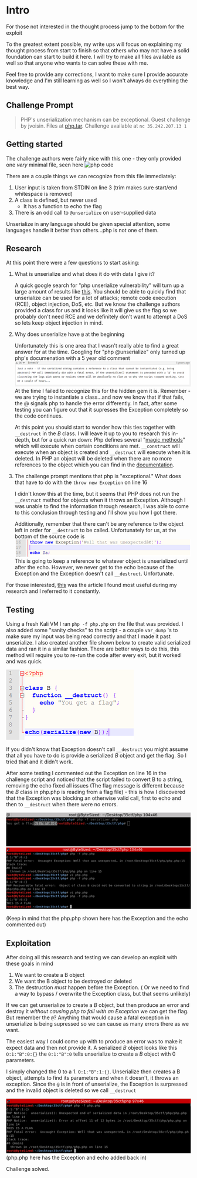 Intro
======
For those not interested in the thought process jump to the bottom for the exploit

To the greatest extent possible, my write ups will focus on explaining my thought process from start to finish so that others who may not have a solid foundation can start to build it here. I will try to make all files available as well so that anyone who wants to can solve these with me.

Feel free to provide any corrections, I want to make sure I provide accurate knowledge and I'm still learning as well so I won't always do everything the best way.

Challenge Prompt
------
> PHP's unserialization mechanism can be exceptional. Guest challenge by jvoisin.
> Files at [php.tar](php.tar). Challenge available at `nc 35.242.207.13 1`

## Getting started
The challenge authors were fairly nice with this one - they only provided one _very_ minimal file, seen here
![php code](/images/source_code.png)

There are a couple things we can recognize from this file immediately:
1. User input is taken from STDIN on line 3 (trim makes sure start/end whitespace is removed)
2. A class is defined, but never used
    * It has a function to echo the flag
3. There is an odd call to `@unserialize` on user-supplied data

Unserialize in any language should be given special attention, some languages handle it better than others...php is not one of them.

## Research
At this point there were a few questions to start asking:

1. What is unserialize and what does it do with data I give it?

	A quick google search for "php unserialize vulnerability" will turn up a large amount of results like [this](https://www.netsparker.com/blog/web-security/untrusted-data-unserialize-php/). You should be able to quickly find that unserialize can be used for a lot of attacks; remote code execution (RCE), object injection, DoS, etc. But we know the challenge authors provided a class for us and it looks like it will give us the flag so we probably don't need RCE and we definitely don't want to attempt a DoS so lets keep object injection in mind.

2. Why does unserialize have `@` at the beginning

	Unfortunately this is one area that I wasn't really able to find a great answer for at the time. Googling for "php @unserialize" only turned up php's documenation with a 5 year old comment
	![comment](images/unserial.png)
	At the time I failed to recognize this for the hidden gem it is. Remember - we are trying to instantiate a class...and now we know that if that fails, the @ signals php to handle the error differently. In fact, after some testing you can figure out that it supresses the Exception completely so the code continues. 

	At this point you should start to wonder how this ties together with `__destruct` in the *B* class. I will leave it up to you to research this in-depth, but for a quick run down: Php defines several "[magic methods](https://www.tutorialdocs.com/article/16-php-magic-methods.html)" which will execute when certain conditions are met. `__construct` will execute when an object is created and `__destruct` will execute when it is deleted. In PHP an object will be deleted when there are no more references to the object which you can find in the [documentation](http://php.net/manual/en/language.oop5.decon.php).

3. The challenge prompt mentions that php is "exceptional." What does that have to do with the `throw new Exception` on line 16

	I didn't know this at the time, but it seems that PHP does not run the `__destruct` method for objects when it throws an Exception. Although I was unable to find the information through research, I was able to come to this conclusion through testing and I'll show you how I got there. 
	
	Additionally, remember that there can't be any reference to the object left in order for `__destruct` to be called. Unfortunately for us, at the bottom of the source code is 
	![end code](images/end.png)
	This is going to keep a reference to whatever object is unserialized until after the echo. However, we never get to the echo because of the Exception and the Exception doesn't call `__destruct`. Unfortunate.

For those interested, [this](https://www.evonide.com/fuzzing-unserialize/) was the article I found most useful during my research and I referred to it constantly.



## Testing

Using a fresh Kali VM I ran `php -f php.php` on the file that was provided. I also added some "sanity checks" to the script - a couple `var_dump` 's to make sure my input was being read correctly and that I made it past unserialize. I also created another file shown below to create valid serialized data and ran it in a similar fashion. There are better ways to do this, this method will require you to re-run the code after every exit, but it worked and was quick.

![serializer](images/serializer.png)

If you didn't know that Exception doesn't call `__destruct` you might assume that all you have to do is provide a serialized *B* object and get the flag. So I tried that and it didn't work.

After some testing I commented out the Exception on line 16 in the challenge script and noticed that the script failed to convert B to a string, removing the echo fixed all issues (The flag message is different because the *B* class in php.php is reading from a flag file) - this is how I discovered that the Exception was blocking an otherwise valid call, first to echo and then to `__destruct` when there were no errors.

![Testing](images/testing.png)
![Testing](images/testing2.png)

(Keep in mind that the php.php shown here has the Exception and the echo commented out)

## Exploitation
After doing all this research and testing we can develop an exploit with these goals in mind
1. We want to create a B object
2. We want the B object to be destroyed or deleted
3. The destruction *must* happen before the Exception. ( Or we need to find a way to bypass / overwrite the Exception class, but that seems unlikely)

If we can get unserialize to create a *B* object, but then produce an error and destroy it *without causing php to fail with an Exception* we can get the flag. But remember the `@`? Anything that would cause a fatal exception in unserialize is being supressed so we can cause as many errors there as we want.

The easiest way I could come up with to produce an error was to make it expect data and then not provide it. A serialized *B* object looks like this `O:1:"B":0:{}` the `0:1:"B":0` tells unserialize to create a *B* object with 0 parameters. 

I simply changed the 0 to a 1. `O:1:"B":1:{}`. Unserialize then creates a B object, attempts to find its parameters and when it doesn't, it throws an exception. Since the `@` is in front of unserialize, the Exception is surpressed and the invalid object is deleted so we call `__destruct`

![Flag](images/exception.png)
(php.php here has the Exception and echo added back in)

Challenge solved.
